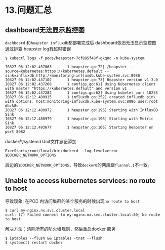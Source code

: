 # 13.问题汇总

## dashboard无法显示监控图

`dashboard` 和`heapster influxdb`都部署完成后 dashboard依旧无法显示监控图 通过排查 heapster log有超时错误

```
$ kubectl logs -f pods/heapster-7cf895f48f-gkq8c -n kube-system

I0827 06:12:02.437063       1 heapster.go:72] /heapster --source=kubernetes:https://kubernetes.default --sink=influxdb:http://monitoring-influxdb.kube-system.svc:8086
I0827 06:12:02.437102       1 heapster.go:73] Heapster version v1.3.0
I0827 06:12:02.437268       1 configs.go:61] Using Kubernetes client with master "https://kubernetes.default" and version v1
I0827 06:12:02.437282       1 configs.go:62] Using kubelet port 10255
I0827 06:12:12.480915       1 influxdb.go:252] created influxdb sink with options: host:monitoring-influxdb.kube-system.svc:8086 user:root db:k8s
I0827 06:12:12.480972       1 heapster.go:196] Starting with InfluxDB Sink
I0827 06:12:12.480979       1 heapster.go:196] Starting with Metric Sink
I0827 06:12:12.493677       1 heapster.go:106] Starting heapster on port 8082
```

docker的systemd Unit文件忘记添加

```
ExecStart=/root/local/bin/dockerd --log-level=error $DOCKER_NETWORK_OPTIONS
```
后边的`$DOCKER_NETWORK_OPTIONS`，导致`docker0`的网段跟`flannel.1`不一致。

## Unable to access kubernetes services: no route to host

导致现象: 在POD 内访问集群的某个服务的时候出现`no route to host`

```
$ curl my-nginx.nx.svc.cluster.local
curl: (7) Failed connect to my-nginx.nx.svc.cluster.local:80; No route to host
```

解决方法：清除所有的防火墙规则，然后重启docker 服务

```
$ iptables --flush && iptables -tnat --flush
$ systemctl restart docker
```


